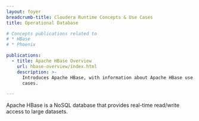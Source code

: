 ```yaml
---
layout: foyer
breadcrumb-title: Cloudera Runtime Concepts & Use Cases
title: Operational Database

# Concepts publications related to
# * HBase
# * Phoenix

publications:
  - title: Apache HBase Overview
    url: hbase-overview/index.html
    description: >-
      Introduces Apache HBase, with information about Apache HBase use
      cases.

---
```


Apache HBase is a NoSQL database that provides real-time read/write
access to large datasets.
